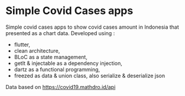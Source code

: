 # Simple Covid Cases apps

Simple covid cases apps to show covid cases amount in Indonesia that presented as a chart data.
Developed using : 
- flutter, 
- clean architecture, 
- BLoC as a state management, 
- getIt & injectable as a dependency injection, 
- dartz as a functional programming, 
- freezed as data & union class, also serialize & deserialize json

Data based on https://covid19.mathdro.id/api
